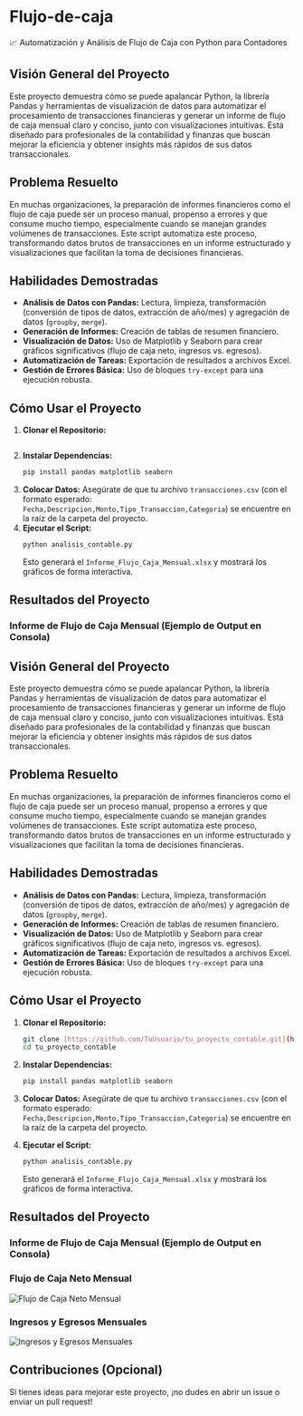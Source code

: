 # Flujo-de-caja
📈 Automatización y Análisis de Flujo de Caja con Python para Contadores
## Visión General del Proyecto

Este proyecto demuestra cómo se puede apalancar Python, la librería Pandas y herramientas de visualización de datos para automatizar el procesamiento de transacciones financieras y generar un informe de flujo de caja mensual claro y conciso, junto con visualizaciones intuitivas. Está diseñado para profesionales de la contabilidad y finanzas que buscan mejorar la eficiencia y obtener insights más rápidos de sus datos transaccionales.

## Problema Resuelto

En muchas organizaciones, la preparación de informes financieros como el flujo de caja puede ser un proceso manual, propenso a errores y que consume mucho tiempo, especialmente cuando se manejan grandes volúmenes de transacciones. Este script automatiza este proceso, transformando datos brutos de transacciones en un informe estructurado y visualizaciones que facilitan la toma de decisiones financieras.

## Habilidades Demostradas

-   **Análisis de Datos con Pandas:** Lectura, limpieza, transformación (conversión de tipos de datos, extracción de año/mes) y agregación de datos (`groupby`, `merge`).
-   **Generación de Informes:** Creación de tablas de resumen financiero.
-   **Visualización de Datos:** Uso de Matplotlib y Seaborn para crear gráficos significativos (flujo de caja neto, ingresos vs. egresos).
-   **Automatización de Tareas:** Exportación de resultados a archivos Excel.
-   **Gestión de Errores Básica:** Uso de bloques `try-except` para una ejecución robusta.

## Cómo Usar el Proyecto

1.  **Clonar el Repositorio:**
    ```bash
    
    ```
2.  **Instalar Dependencias:**
    ```bash
    pip install pandas matplotlib seaborn
    ```
3.  **Colocar Datos:** Asegúrate de que tu archivo `transacciones.csv` (con el formato esperado: `Fecha,Descripcion,Monto,Tipo_Transaccion,Categoria`) se encuentre en la raíz de la carpeta del proyecto.
4.  **Ejecutar el Script:**
    ```bash
    python analisis_contable.py
    ```
    Esto generará el `Informe_Flujo_Caja_Mensual.xlsx` y mostrará los gráficos de forma interactiva.

## Resultados del Proyecto

### Informe de Flujo de Caja Mensual (Ejemplo de Output en Consola)

## Visión General del Proyecto

Este proyecto demuestra cómo se puede apalancar Python, la librería Pandas y herramientas de visualización de datos para automatizar el procesamiento de transacciones financieras y generar un informe de flujo de caja mensual claro y conciso, junto con visualizaciones intuitivas. Está diseñado para profesionales de la contabilidad y finanzas que buscan mejorar la eficiencia y obtener insights más rápidos de sus datos transaccionales.

## Problema Resuelto

En muchas organizaciones, la preparación de informes financieros como el flujo de caja puede ser un proceso manual, propenso a errores y que consume mucho tiempo, especialmente cuando se manejan grandes volúmenes de transacciones. Este script automatiza este proceso, transformando datos brutos de transacciones en un informe estructurado y visualizaciones que facilitan la toma de decisiones financieras.

## Habilidades Demostradas

-   **Análisis de Datos con Pandas:** Lectura, limpieza, transformación (conversión de tipos de datos, extracción de año/mes) y agregación de datos (`groupby`, `merge`).
-   **Generación de Informes:** Creación de tablas de resumen financiero.
-   **Visualización de Datos:** Uso de Matplotlib y Seaborn para crear gráficos significativos (flujo de caja neto, ingresos vs. egresos).
-   **Automatización de Tareas:** Exportación de resultados a archivos Excel.
-   **Gestión de Errores Básica:** Uso de bloques `try-except` para una ejecución robusta.

## Cómo Usar el Proyecto

1.  **Clonar el Repositorio:**
    ```bash
    git clone [https://github.com/TuUsuario/tu_proyecto_contable.git](https://github.com/TuUsuario/tu_proyecto_contable.git)
    cd tu_proyecto_contable
    ```
2.  **Instalar Dependencias:**
    ```bash
    pip install pandas matplotlib seaborn
    ```
3.  **Colocar Datos:** Asegúrate de que tu archivo `transacciones.csv` (con el formato esperado: `Fecha,Descripcion,Monto,Tipo_Transaccion,Categoria`) se encuentre en la raíz de la carpeta del proyecto.

4.  **Ejecutar el Script:**
    ```bash
    python analisis_contable.py
    ```
    Esto generará el `Informe_Flujo_Caja_Mensual.xlsx` y mostrará los gráficos de forma interactiva.

## Resultados del Proyecto

### Informe de Flujo de Caja Mensual (Ejemplo de Output en Consola)
### Flujo de Caja Neto Mensual
![Flujo de Caja Neto Mensual](img/flujo_caja_neto.png)

### Ingresos y Egresos Mensuales
![Ingresos y Egresos Mensuales](img/ingresos_egresos.png)

## Contribuciones (Opcional)

Si tienes ideas para mejorar este proyecto, ¡no dudes en abrir un issue o enviar un pull request!
